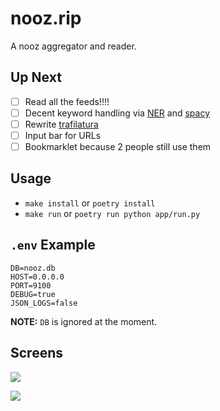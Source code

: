 # nooz.rip
A nooz aggregator and reader.

## Up Next
- [ ] Read all the feeds!!!!
- [ ] Decent keyword handling via [NER](https://en.wikipedia.org/wiki/Named-entity_recognition) and [spacy](https://spacy.io/)
- [ ] Rewrite [trafilatura](https://trafilatura.readthedocs.io/en/latest/)
- [ ] Input bar for URLs
- [ ] Bookmarklet because 2 people still use them 

## Usage
- `make install` or `poetry install`
- `make run` or `poetry run python app/run.py`

## `.env` Example
```
DB=nooz.db
HOST=0.0.0.0
PORT=9100
DEBUG=true
JSON_LOGS=false
```
**NOTE:** `DB` is ignored at the moment.


## Screens
![](https://quad.pe/e/qqwp8s07TL.jpg)


![](https://quad.pe/e/3sJTJBkrwm.jpg)
